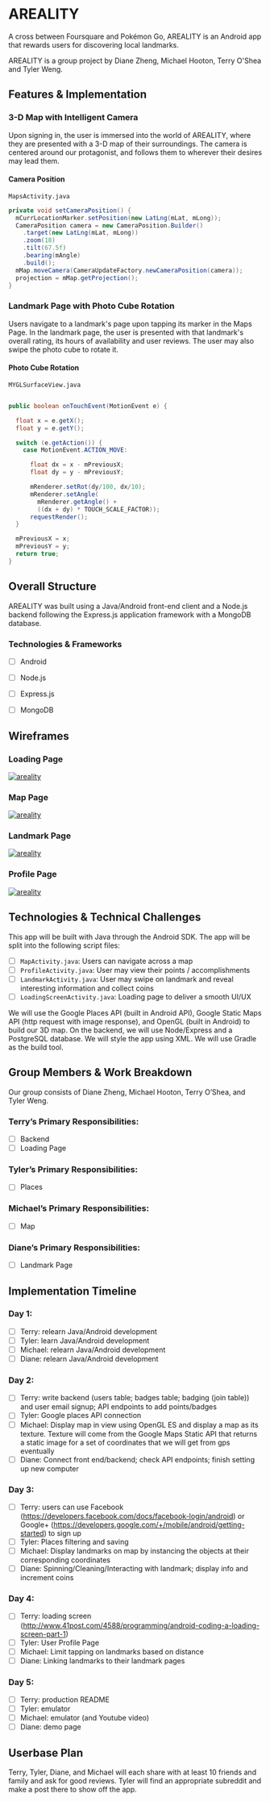 # AREALITY

A cross between Foursquare and Pokémon Go, AREALITY is an Android app that rewards users for discovering local landmarks.

AREALITY is a group project by Diane Zheng, Michael Hooton, Terry O'Shea and Tyler Weng.

## Features & Implementation

<!-- - [ ] User accounts with secure authentication
- [ ] 3D map of user's current location displaying Landmarks in the
vicinity
- [ ] Interact with a Landmark by tapping when nearby
- [ ] Fetch user reviews
- [ ] User profile points and badges (e.g. "Walked 5 miles", "Explored 5 days in a row", "Achieved XX distance between landmarks") -->

### 3-D Map with Intelligent Camera

Upon signing in, the user is immersed into the world of AREALITY, where they are presented with a 3-D map of their surroundings. The camera is centered around our protagonist, and follows them to wherever their desires may lead them.

#### Camera Position

`MapsActivity.java`
```java
private void setCameraPosition() {
  mCurrLocationMarker.setPosition(new LatLng(mLat, mLong));
  CameraPosition camera = new CameraPosition.Builder()
    .target(new LatLng(mLat, mLong))
    .zoom(18)
    .tilt(67.5f)
    .bearing(mAngle)
    .build();
  mMap.moveCamera(CameraUpdateFactory.newCameraPosition(camera));
  projection = mMap.getProjection();
}
```

### Landmark Page with Photo Cube Rotation

Users navigate to a landmark's page upon tapping its marker in the Maps Page.
In the landmark page, the user is presented with that landmark's overall rating, its hours of availability and user reviews. The user may also swipe the photo cube to rotate it.

#### Photo Cube Rotation

`MYGLSurfaceView.java`
```java

public boolean onTouchEvent(MotionEvent e) {

  float x = e.getX();
  float y = e.getY();

  switch (e.getAction()) {
    case MotionEvent.ACTION_MOVE:

      float dx = x - mPreviousX;
      float dy = y - mPreviousY;

      mRenderer.setRot(dy/100, dx/10);
      mRenderer.setAngle(
        mRenderer.getAngle() +
        ((dx + dy) * TOUCH_SCALE_FACTOR));
      requestRender();
  }

  mPreviousX = x;
  mPreviousY = y;
  return true;
}
```

## Overall Structure

AREALITY was built using a Java/Android front-end client and a Node.js backend following the Express.js application framework with a MongoDB database.

### Technologies & Frameworks

- [ ] Android
- [ ] Node.js
- [ ] Express.js
- [ ] MongoDB


## Wireframes

### Loading Page

[![areality][loadingpage]][areality]

[areality]: https://github.com/tylerweng/areality
[loadingpage]: docs/wireframes/loading_page.png

### Map Page

[![areality][mappage]][areality]

[mappage]: docs/wireframes/map_portion.png

### Landmark Page

[![areality][landmarkpage]][areality]

[landmarkpage]: docs/wireframes/landmark_page.png

### Profile Page

[![areality][profilepage]][areality]

[profilepage]: docs/wireframes/profile_page.png

## Technologies & Technical Challenges

This app will be built with Java through the Android SDK. The app will be split
into the following script files:

- [ ] `MapActivity.java`: Users can navigate across a map
- [ ] `ProfileActivity.java`: User may view their points / accomplishments
- [ ] `LandmarkActivity.java`: User may swipe on landmark and reveal interesting information
and collect coins
- [ ] `LoadingScreenActivity.java`: Loading page to deliver a smooth UI/UX

We will use the Google Places API (built in Android API), Google Static Maps API (http request with image response), and OpenGL (built in Android) to build our 3D map.
On the backend, we will use Node/Express and a PostgreSQL database.
We will style the app using XML.
We will use Gradle as the build tool.

## Group Members & Work Breakdown

Our group consists of Diane Zheng, Michael Hooton, Terry O’Shea, and Tyler Weng.

### Terry’s Primary Responsibilities:

- [ ] Backend
- [ ] Loading Page

### Tyler’s Primary Responsibilities:

- [ ] Places

### Michael’s Primary Responsibilities:

- [ ] Map

### Diane’s Primary Responsibilities:

- [ ] Landmark Page

## Implementation Timeline

### Day 1:

- [ ] Terry: relearn Java/Android development
- [ ] Tyler: learn Java/Android development
- [ ] Michael: relearn Java/Android development
- [ ] Diane: relearn Java/Android development

### Day 2:

- [ ] Terry: write backend (users table; badges table; badging (join table)) and user email signup; API endpoints to add points/badges
- [ ] Tyler: Google places API connection
- [ ] Michael: Display map in view using OpenGL ES and display a map as its texture. Texture will come from the Google Maps Static API that returns a static image for a set of coordinates that we will get from gps eventually
- [ ] Diane: Connect front end/backend; check API endpoints; finish setting up new computer

### Day 3:

- [ ] Terry: users can use Facebook (https://developers.facebook.com/docs/facebook-login/android) or Google+ (https://developers.google.com/+/mobile/android/getting-started) to sign up
- [ ] Tyler: Places filtering and saving
- [ ] Michael: Display landmarks on map by instancing the objects at their corresponding coordinates
- [ ] Diane: Spinning/Cleaning/Interacting with landmark; display info and increment coins

### Day 4:

- [ ] Terry: loading screen (http://www.41post.com/4588/programming/android-coding-a-loading-screen-part-1)
- [ ] Tyler: User Profile Page
- [ ] Michael: Limit tapping on landmarks based on distance
- [ ] Diane: Linking landmarks to their landmark pages

### Day 5:

- [ ] Terry: production README
- [ ] Tyler: emulator
- [ ] Michael: emulator (and Youtube video)
- [ ] Diane: demo page

## Userbase Plan

Terry, Tyler, Diane, and Michael will each share with at least 10 friends and family and ask for good reviews.
Tyler will find an appropriate subreddit and make a post there to show off the app.
